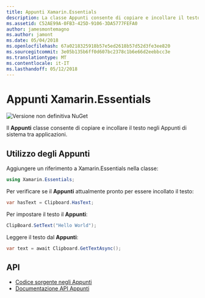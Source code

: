 ```yaml
---
title: Appunti Xamarin.Essentials
description: La classe Appunti consente di copiare e incollare il testo negli Appunti di sistema tra applicazioni.
ms.assetid: C52AE99A-0FB3-425D-9106-3DA5777FEFA0
author: jamesmontemagno
ms.author: jamont
ms.date: 05/04/2018
ms.openlocfilehash: 67a0218325918b57e5ed2618b57d52d3fe3ee820
ms.sourcegitcommit: 3e05b135b6ff0d607bc2378c1b6e66d2eebbcc3e
ms.translationtype: MT
ms.contentlocale: it-IT
ms.lasthandoff: 05/12/2018
---
```

# <a name="xamarinessentials-clipboard"></a>Appunti Xamarin.Essentials

![Versione non definitiva NuGet](~/media/shared/pre-release.png)

Il **Appunti** classe consente di copiare e incollare il testo negli Appunti di sistema tra applicazioni.

## <a name="using-clipboard"></a>Utilizzo degli Appunti

Aggiungere un riferimento a Xamarin.Essentials nella classe:

```csharp
using Xamarin.Essentials;
```

Per verificare se il **Appunti** attualmente pronto per essere incollato il testo:

```csharp
var hasText = Clipboard.HasText;
```

Per impostare il testo il **Appunti**:

```csharp
ClipBoard.SetText("Hello World");
```

Leggere il testo dal **Appunti**:

```csharp
var text = await Clipboard.GetTextAsync();
```

## <a name="api"></a>API

- [Codice sorgente negli Appunti](https://github.com/xamarin/Essentials/tree/master/Xamarin.Essentials/Clipboard)
- [Documentazione API Appunti](xref:Xamarin.Essentials.Clipboard)
